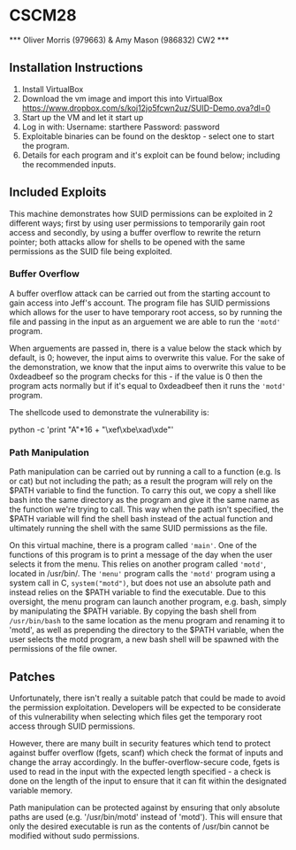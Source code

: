 # CSCM28

*** Oliver Morris (979663) & Amy Mason (986832) CW2 ***

## Installation Instructions
1. Install VirtualBox
2. Download the vm image and import this into VirtualBox
      https://www.dropbox.com/s/koj12jo5fcwn2uz/SUID-Demo.ova?dl=0
4. Start up the VM and let it start up
5. Log in with: 
      Username: starthere Password: password
5. Exploitable binaries can be found on the desktop - select one to start the program.
6. Details for each program and it's exploit can be found below; including the recommended inputs.

## Included Exploits
This machine demonstrates how SUID permissions can be exploited in 2 different ways; first by using 
user permissions to temporarily gain root access and secondly, by using a buffer overflow to rewrite
the return pointer; both attacks allow for shells to be opened with the same permissions as the SUID 
file being exploited. 

### Buffer Overflow
A buffer overflow attack can be carried out from the starting account to gain access into Jeff's account. 
The program file has SUID permissions which allows for the user to have temporary root access, so by running
the file and passing in the input as an arguement we are able to run the `'motd'` program. 

When arguements are passed in, there is a value below the stack which by default, is 0; however, the input 
aims to overwrite this value. For the sake of the demonstration, we know that the input aims to 
overwrite this value to be 0xdeadbeef so the program checks for this - if the value is 0 then
the program acts normally but if it's equal to 0xdeadbeef then it runs the `'motd'` program.

The shellcode used to demonstrate the vulnerability is:

python -c 'print "A"*16 + "\xef\xbe\xad\xde"'

### Path Manipulation
Path manipulation can be carried out by running a call to a function (e.g. ls or cat) but not including the path; 
as a result the program will rely on the $PATH variable to find the function. To carry this out, we copy a 
shell like bash into the same directory as the program and give it the same name as the function we're trying 
to call. This way when the path isn't specified, the $PATH variable will find the shell bash instead of the 
actual function and ultimately running the shell with the same SUID permissions as the file.

On this virtual machine, there is a program called `'main'`. One of the functions of this program is to print a message of the day when the user selects it from the menu. This relies on another program called `'motd'`, located in /usr/bin/. The `'menu'` program calls the `'motd'` program using a system call in C, `system("motd")`, but does not use an absolute path and instead relies on the $PATH variable to find the executable. Due to this oversight, the menu program can launch another program, e.g. bash, simply by manipulating the $PATH variable. By copying the bash shell from `/usr/bin/bash` to the same location as the menu program and renaming it to 'motd', as well as prepending the directory to the $PATH variable, when the user selects the motd program, a new bash shell will be spawned with the permissions of the file owner.

## Patches
Unfortunately, there isn't really a suitable patch that could be made to avoid the permission exploitation. 
Developers will be expected to be considerate of this vulnerability when selecting which files get the temporary
root access through SUID permissions.

However, there are many built in security features which tend to protect against buffer overflow (fgets, scanf) 
which check the format of inputs and change the array accordingly. In the buffer-overflow-secure code, fgets is 
used to read in the input with the expected length specified - a check is done on the length of the input to 
ensure that it can fit within the designated variable memory.

Path manipulation can be protected against by ensuring that only absolute paths are used (e.g. '/usr/bin/motd' instead
of 'motd'). This will ensure that only the desired executable is run as the contents of /usr/bin cannot be modified without sudo permissions.
